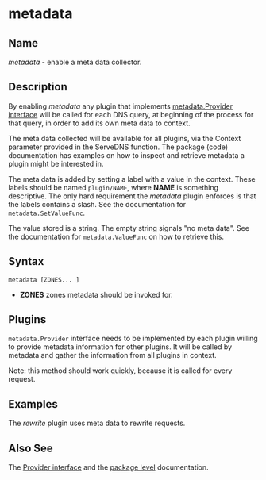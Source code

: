 # metadata

## Name

*metadata* - enable a meta data collector.

## Description

By enabling *metadata* any plugin that implements [metadata.Provider
interface](https://godoc.org/github.com/coredns/coredns/plugin/metadata#Provider) will be called for
each DNS query, at beginning of the process for that query, in order to add its own meta data to
context.

The meta data collected will be available for all plugins, via the Context parameter provided in the
ServeDNS function. The package (code) documentation has examples on how to inspect and retrieve
metadata a plugin might be interested in.

The meta data is added by setting a label with a value in the context. These labels should be named
`plugin/NAME`, where **NAME** is something descriptive. The only hard requirement the *metadata*
plugin enforces is that the labels contains a slash. See the documentation for
`metadata.SetValueFunc`.

The value stored is a string. The empty string signals "no meta data". See the documentation for
`metadata.ValueFunc` on how to retrieve this.

## Syntax

~~~
metadata [ZONES... ]
~~~

* **ZONES** zones metadata should be invoked for.

## Plugins

`metadata.Provider` interface needs to be implemented by each plugin willing to provide metadata
information for other plugins. It will be called by metadata and gather the information from all
plugins in context.

Note: this method should work quickly, because it is called for every request.

## Examples

The *rewrite* plugin uses meta data to rewrite requests.

## Also See

The [Provider interface](https://godoc.org/github.com/coredns/coredns/plugin/metadata#Provider) and
the [package level](https://godoc.org/github.com/coredns/coredns/plugin/metadata) documentation.
